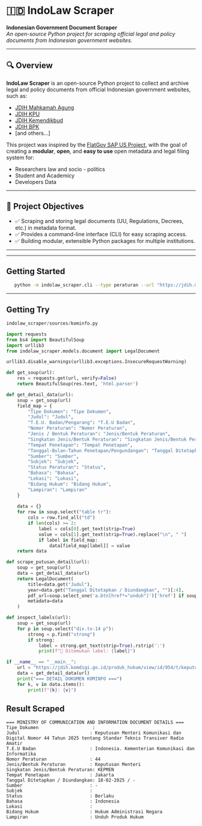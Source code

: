 # 🇮🇩 IndoLaw Scraper

**Indonesian Government Document Scraper**  
_An open-source Python project for scraping official legal and policy documents from Indonesian government websites._

---

## 🔍 Overview

**IndoLaw Scraper** is an open-source Python project to collect and archive legal and policy documents from official Indonesian government websites, such as:
- [JDIH Mahkamah Agung](https://jdih.mahkamahagung.go.id)
- [JDIH KPU](https://jdih.kpu.go.id)
- [JDIH Kemendikbud](https://jdih.kemendikdasmen.go.id)
- [JDIH BPK](https://peraturan.bpk.go.id)
- [and others...]

This project was inspired by the [FlatGov SAP US Project](https://flatgov.com/), with the goal of creating a **modular**, **open**, and **easy to use** open metadata and legal filing system for:
- Researchers law and socio - politics
- Student and Academicy
- Developers Data

---

## 🎯 Project Objectives

- ✅ Scraping and storing legal documents (UU, Regulations, Decrees, etc.) in metadata format.
- ✅ Provides a command-line interface (CLI) for easy scraping access.
- ✅ Building modular, extensible Python packages for multiple institutions.

---

---
## Getting Started

```bash
   python -m indolaw_scraper.cli --type peraturan --url "https://jdih.mahkamahagung.go.id/legal-product/..."
```
---
## Getting Try

```py
indolaw_scraper/sources/kominfo.py

import requests
from bs4 import BeautifulSoup
import urllib3
from indolaw_scraper.models.document import LegalDocument

urllib3.disable_warnings(urllib3.exceptions.InsecureRequestWarning)

def get_soup(url):
    res = requests.get(url, verify=False)
    return BeautifulSoup(res.text, 'html.parser')

def get_detail_data(url):
    soup = get_soup(url)
    field_map = {
        "Tipe Dokumen": "Tipe Dokumen",
        "Judul": "Judul",
        "T.E.U. Badan/Pengarang": "T.E.U Badan",
        "Nomor Peraturan": "Nomor Peraturan",
        "Jenis / Bentuk Peraturan": "Jenis/Bentuk Peraturan",
        "Singkatan Jenis/Bentuk Peraturan": "Singkatan Jenis/Bentuk Peraturan",
        "Tempat Penetapan": "Tempat Penetapan",
        "Tanggal-Bulan-Tahun Penetapan/Pengundangan": "Tanggal Ditetapkan / Diundangkan",
        "Sumber": "Sumber",
        "Subjek": "Subjek",
        "Status Peraturan": "Status",
        "Bahasa": "Bahasa",
        "Lokasi": "Lokasi",
        "Bidang Hukum": "Bidang Hukum",
        "Lampiran": "Lampiran"
    }
    
    data = {}
    for row in soup.select("table tr"):
        cols = row.find_all("td")
        if len(cols) >= 2:
            label = cols[0].get_text(strip=True)
            value = cols[1].get_text(strip=True).replace("\n", " ")
            if label in field_map:
                data[field_map[label]] = value
    return data

def scrape_putusan_detail(url):
    soup = get_soup(url)
    data = get_detail_data(url)
    return LegalDocument(
        title=data.get("Judul"),
        year=data.get("Tanggal Ditetapkan / Diundangkan", "")[:4],
        pdf_url=soup.select_one('a.btn[href*="unduh"]')['href'] if soup.select_one('a.btn[href*="unduh"]') else None,
        metadata=data
    )

def inspect_labels(url):
    soup = get_soup(url)
    for p in soup.select("div.tx-14 p"):
        strong = p.find("strong")
        if strong:
            label = strong.get_text(strip=True).rstrip(':')
            print(f"🔎 Ditemukan label: {label}")

if __name__ == "__main__":
    url = "https://jdih.komdigi.go.id/produk_hukum/view/id/954/t/keputusan+menteri+komunikasi+dan+digital+nomor+44+tahun+2025"
    data = get_detail_data(url)
    print("=== DETAIL DOKUMEN KOMINFO ===")
    for k, v in data.items():
        print(f"{k}: {v}")


```
## Result Scraped

```text
=== MINISTRY OF COMMUNICATION AND INFORMATION DOCUMENT DETAILS ===
Tipe Dokumen                    : 
Judul                          : Keputusan Menteri Komunikasi dan Digital Nomor 44 Tahun 2025 tentang Standar Teknis Transiver Radio Amatir
T.E.U Badan                    : Indonesia. Kementerian Komunikasi dan Informatika
Nomor Peraturan                : 44
Jenis/Bentuk Peraturan         : Keputusan Menteri
Singkatan Jenis/Bentuk Peraturan: KEPMEN
Tempat Penetapan               : Jakarta
Tanggal Ditetapkan / Diundangkan: 18-02-2025 / -
Sumber                         : -
Subjek                         : 
Status                         : Berlaku
Bahasa                         : Indonesia
Lokasi                         : 
Bidang Hukum                   : Hukum Administrasi Negara
Lampiran                       : Unduh Produk Hukum


```
